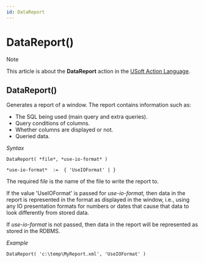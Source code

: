 ```yaml
---
id: DataReport
---
```


# DataReport()



> [!NOTE]
> This article is about the **DataReport** action in the [USoft Action Language](/docs/Task_flow/Action_Language_reference/USoft_Action_Language.md).

## **DataReport()**

Generates a report of a window. The report contains information such as:

- The SQL being used (main query and extra queries).
- Query conditions of columns.
- Whether columns are displayed or not.
- Queried data.

*Syntax*

```
DataReport( *file*, *use-io-format* )

*use-io-format*  :=  { 'UseIOFormat' | } 
```

The required f*ile* is the name of the file to write the report to.

If the value 'UseIOFormat' is passed for *use-io-format,* then data in the report is represented in the format as displayed in the window, i.e., using any IO presentation formats for numbers or dates that cause that data to look differently from stored data.

If *use-io-format* is not passed, then data in the report will be represented as stored in the RDBMS.

*Example*

```
DataReport( 'c:\temp\MyReport.xml', 'UseIOFormat' )
```

 